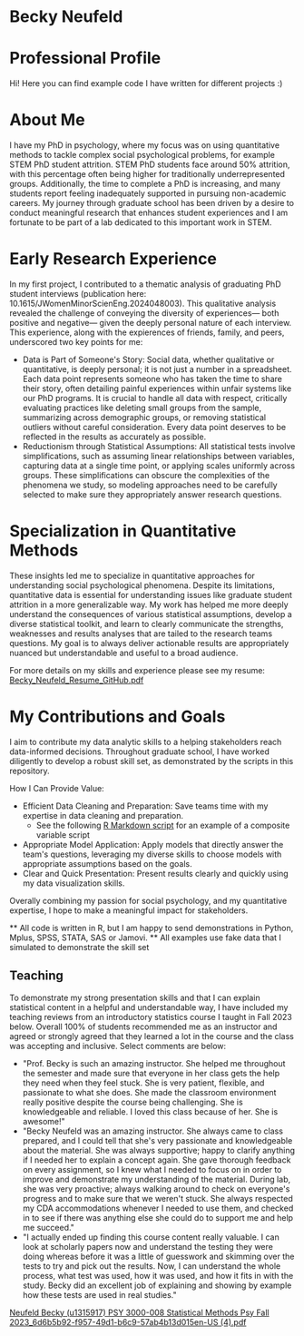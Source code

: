 # Becky Neufeld

# Professional Profile
Hi! Here you can find example code I have written for different projects :)

# About Me
I have my PhD in psychology, where my focus was on using quantitative methods to tackle complex social psychological problems, for example STEM PhD student attrition. STEM PhD students face around 50% attrition, with this percentage often being higher for traditionally underrepresented groups. Additionally, the time to complete a PhD is increasing, and many students report feeling inadequately supported in pursuing non-academic careers. My journey through graduate school has been driven by a desire to conduct meaningful research that enhances student experiences and I am fortunate to be part of a lab dedicated to this important work in STEM.

# Early Research Experience
In my first project, I contributed to a thematic analysis of graduating PhD student interviews (publication here: 10.1615/JWomenMinorScienEng.2024048003). This qualitative analysis revealed the challenge of conveying the diversity of experiences— both positive and negative— given the deeply personal nature of each interview. This experience, along with the expierences of friends, family, and peers, underscored two key points for me:
- Data is Part of Someone's Story: Social data, whether qualitative or quantitative, is deeply personal; it is not just a number in a spreadsheet. Each data point represents someone who has taken the time to share their story, often detailing painful experiences within unfair systems like our PhD programs. It is crucial to handle all data with respect, critically evaluating practices like deleting small groups from the sample, summarizing across demographic groups, or removing statistical outliers without careful consideration. Every data point  deserves to be reflected in the results as accurately as possible.
- Reductionism through Statistical Assumptions: All statistical tests involve simplifications, such as assuming linear relationships between variables, capturing data at a single time point, or applying scales uniformly across groups. These simplifications can obscure the complexities of the phenomena we study, so modeling approaches need to be carefully selected to make sure they appropriately answer research questions.

# Specialization in Quantitative Methods
These insights led me to specialize in quantitative approaches for understanding social psychological phenomena. Despite its limitations, quantitative data is essential for understanding issues like graduate student attrition in a more generalizable way. My work has helped me more deeply understand the consequences of various statistical assumptions, develop a diverse statistical toolkit, and learn to clearly communicate the strengths, weaknesses and results analyses that are tailed to the research teams questions. My goal is to always deliver actionable results are appropriately nuanced but understandable and useful to a broad audience.

For more details on my skills and experience please see my resume: 
[Becky_Neufeld_Resume_GitHub.pdf](https://github.com/user-attachments/files/16167770/Becky_Neufeld_Resume_GitHub.pdf)


# My Contributions and Goals
I aim to contribute my data analytic skills to a helping stakeholders reach data-informed decisions. Throughout graduate school, I have worked diligently to develop a robust skill set, as demonstrated by the scripts in this repository.

How I Can Provide Value:
- Efficient Data Cleaning and Preparation: Save teams time with my expertise in data cleaning and preparation.
	- See the following [R Markdown script](docs/Composites-Examples.md) for an example of a composite variable script 
- Appropriate Model Application: Apply models that directly answer the team's questions, leveraging my diverse skills to choose models with appropriate assumptions based on the goals.
- Clear and Quick Presentation: Present results clearly and quickly using my data visualization skills.

Overally combining my passion for social psychology, and my quantitative expertise, I hope to make a meaningful impact for stakeholders.

** All code is written in R, but I am happy to send demonstrations in Python, Mplus, SPSS, STATA, SAS or Jamovi. 
** All examples use fake data that I simulated to demonstrate the skill set


## Teaching 
To demonstrate my strong presentation skills and that I can explain statistical content in a helpful and understandable way, I have included my teaching reviews from an introductory statistics course I taught in Fall 2023 below.  Overall 100% of students recommended me as an instructor and agreed or strongly agreed that they learned a lot in the course and the class was accepting and inclusive. Select comments are below:
- "Prof. Becky is such an amazing instructor. She helped me throughout the semester and made sure that everyone in her class gets
the help they need when they feel stuck. She is very patient, flexible, and passionate to what she does. She made the classroom
environment really positive despite the course being challenging. She is knowledgeable and reliable. I loved this class because of
her. She is awesome!"
- "Becky Neufeld was an amazing instructor. She always came to class prepared, and I could tell that she's very passionate and
knowledgeable about the material. She was always supportive; happy to clarify anything if I needed her to explain a concept again.
She gave thorough feedback on every assignment, so I knew what I needed to focus on in order to improve and demonstrate my
understanding of the material. During lab, she was very proactive; always walking around to check on everyone's progress and to
make sure that we weren't stuck. She always respected my CDA accommodations whenever I needed to use them, and checked in
to see if there was anything else she could do to support me and help me succeed."
- "I actually ended up finding this course content really valuable. I can look at scholarly papers now and understand the testing they
were doing whereas before it was a little of guesswork and skimming over the tests to try and pick out the results. Now, I can
understand the whole process, what test was used, how it was used, and how it fits in with the study. Becky did an excellent job of
explaining and showing by example how these tests are used in real studies."


[Neufeld  Becky (u1315917) PSY 3000-008 Statistical Methods Psy  Fall 2023_6d6b5b92-f957-49d1-b6c9-57ab4b13d015en-US (4).pdf](https://github.com/user-attachments/files/16166875/Neufeld.Becky.u1315917.PSY.3000-008.Statistical.Methods.Psy.Fall.2023_6d6b5b92-f957-49d1-b6c9-57ab4b13d015en-US.4.pdf)
